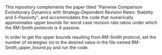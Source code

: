 This repository complements the paper titled "Pairwise Comparison Evolutionary Dynamics with Strategy-Dependent Revision Rates: Stability and $\delta$-Passivity",
and accommodates the code that numerically approximates upper bounds for worst case revision rate ratios under which the RM-Smith protocols is $\delta$-passive.

In order to get the upper bounds resulting from RM-Smith protocol, set the number of strategies (n) to the desired value in the file named RM-Smith_upper_bound.py
and run the code.
